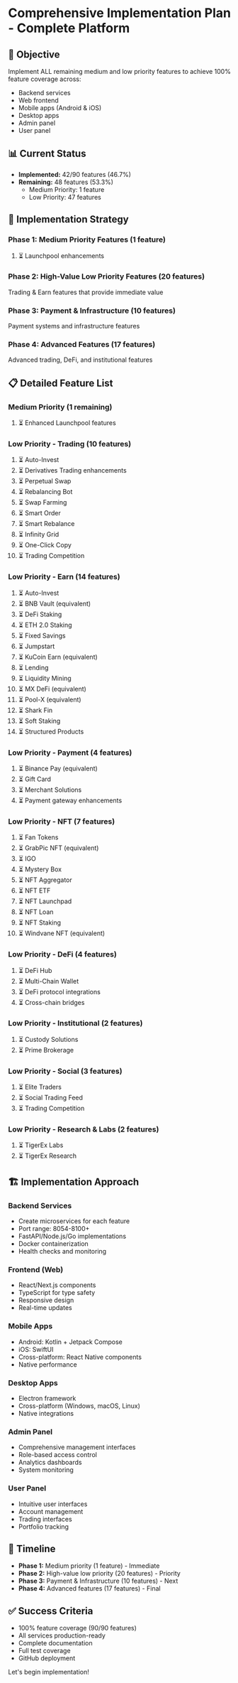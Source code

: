 # Comprehensive Implementation Plan - Complete Platform

## 🎯 Objective
Implement ALL remaining medium and low priority features to achieve 100% feature coverage across:
- Backend services
- Web frontend
- Mobile apps (Android & iOS)
- Desktop apps
- Admin panel
- User panel

## 📊 Current Status
- **Implemented:** 42/90 features (46.7%)
- **Remaining:** 48 features (53.3%)
  - Medium Priority: 1 feature
  - Low Priority: 47 features

## 🚀 Implementation Strategy

### Phase 1: Medium Priority Features (1 feature)
1. ⏳ Launchpool enhancements

### Phase 2: High-Value Low Priority Features (20 features)
Trading & Earn features that provide immediate value

### Phase 3: Payment & Infrastructure (10 features)
Payment systems and infrastructure features

### Phase 4: Advanced Features (17 features)
Advanced trading, DeFi, and institutional features

## 📋 Detailed Feature List

### Medium Priority (1 remaining)
1. ⏳ Enhanced Launchpool features

### Low Priority - Trading (10 features)
1. ⏳ Auto-Invest
2. ⏳ Derivatives Trading enhancements
3. ⏳ Perpetual Swap
4. ⏳ Rebalancing Bot
5. ⏳ Swap Farming
6. ⏳ Smart Order
7. ⏳ Smart Rebalance
8. ⏳ Infinity Grid
9. ⏳ One-Click Copy
10. ⏳ Trading Competition

### Low Priority - Earn (14 features)
1. ⏳ Auto-Invest
2. ⏳ BNB Vault (equivalent)
3. ⏳ DeFi Staking
4. ⏳ ETH 2.0 Staking
5. ⏳ Fixed Savings
6. ⏳ Jumpstart
7. ⏳ KuCoin Earn (equivalent)
8. ⏳ Lending
9. ⏳ Liquidity Mining
10. ⏳ MX DeFi (equivalent)
11. ⏳ Pool-X (equivalent)
12. ⏳ Shark Fin
13. ⏳ Soft Staking
14. ⏳ Structured Products

### Low Priority - Payment (4 features)
1. ⏳ Binance Pay (equivalent)
2. ⏳ Gift Card
3. ⏳ Merchant Solutions
4. ⏳ Payment gateway enhancements

### Low Priority - NFT (7 features)
1. ⏳ Fan Tokens
2. ⏳ GrabPic NFT (equivalent)
3. ⏳ IGO
4. ⏳ Mystery Box
5. ⏳ NFT Aggregator
6. ⏳ NFT ETF
7. ⏳ NFT Launchpad
8. ⏳ NFT Loan
9. ⏳ NFT Staking
10. ⏳ Windvane NFT (equivalent)

### Low Priority - DeFi (4 features)
1. ⏳ DeFi Hub
2. ⏳ Multi-Chain Wallet
3. ⏳ DeFi protocol integrations
4. ⏳ Cross-chain bridges

### Low Priority - Institutional (2 features)
1. ⏳ Custody Solutions
2. ⏳ Prime Brokerage

### Low Priority - Social (3 features)
1. ⏳ Elite Traders
2. ⏳ Social Trading Feed
3. ⏳ Trading Competition

### Low Priority - Research & Labs (2 features)
1. ⏳ TigerEx Labs
2. ⏳ TigerEx Research

## 🏗️ Implementation Approach

### Backend Services
- Create microservices for each feature
- Port range: 8054-8100+
- FastAPI/Node.js/Go implementations
- Docker containerization
- Health checks and monitoring

### Frontend (Web)
- React/Next.js components
- TypeScript for type safety
- Responsive design
- Real-time updates

### Mobile Apps
- Android: Kotlin + Jetpack Compose
- iOS: SwiftUI
- Cross-platform: React Native components
- Native performance

### Desktop Apps
- Electron framework
- Cross-platform (Windows, macOS, Linux)
- Native integrations

### Admin Panel
- Comprehensive management interfaces
- Role-based access control
- Analytics dashboards
- System monitoring

### User Panel
- Intuitive user interfaces
- Account management
- Trading interfaces
- Portfolio tracking

## 📅 Timeline
- **Phase 1:** Medium priority (1 feature) - Immediate
- **Phase 2:** High-value low priority (20 features) - Priority
- **Phase 3:** Payment & Infrastructure (10 features) - Next
- **Phase 4:** Advanced features (17 features) - Final

## ✅ Success Criteria
- 100% feature coverage (90/90 features)
- All services production-ready
- Complete documentation
- Full test coverage
- GitHub deployment

Let's begin implementation!